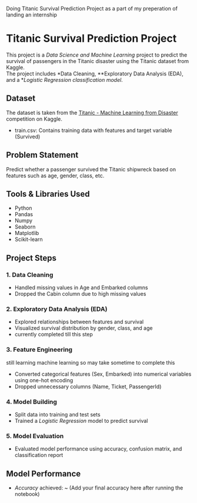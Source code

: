  
Doing Titanic Survival Prediction Project as a part of my preperation of landing an internship  

# Titanic Survival Prediction Project

This project is a *Data Science and Machine Learning* project to predict the survival of passengers in the Titanic disaster using the Titanic dataset from Kaggle.  
The project includes *Data Cleaning, **Exploratory Data Analysis (EDA), and a **Logistic Regression classification model*.

## Dataset

The dataset is taken from the [Titanic - Machine Learning from Disaster](https://www.kaggle.com/c/titanic/data) competition on Kaggle.

- train.csv: Contains training data with features and target variable (Survived)

## Problem Statement

Predict whether a passenger survived the Titanic shipwreck based on features such as age, gender, class, etc.

## Tools & Libraries Used

- Python
- Pandas
- Numpy
- Seaborn
- Matplotlib
- Scikit-learn

## Project Steps

### 1. Data Cleaning

- Handled missing values in Age and Embarked columns
- Dropped the Cabin column due to high missing values

### 2. Exploratory Data Analysis (EDA)

- Explored relationships between features and survival
- Visualized survival distribution by gender, class, and age
- currently completed till this step 

### 3. Feature Engineering
still learning machine learning so may take sometime to complete this 
- Converted categorical features (Sex, Embarked) into numerical variables using one-hot encoding
- Dropped unnecessary columns (Name, Ticket, PassengerId)

### 4. Model Building

- Split data into training and test sets
- Trained a *Logistic Regression* model to predict survival

### 5. Model Evaluation

- Evaluated model performance using accuracy, confusion matrix, and classification report

## Model Performance

- *Accuracy* achieved: ~ (Add your final accuracy here after running the notebook)
